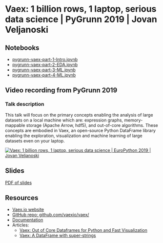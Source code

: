 #  Vaex: 1 billion rows, 1 laptop, serious data science  | PyGrunn 2019 | Jovan Veljanoski


## Notebooks
 * [pygrunn-vaex-part-1-Intro.ipynb](https://nbviewer.jupyter.org/github/vaexio/vaex-talks/blob/master/2019-europython/pygrunn-vaex-part-1-Intro.ipynb)
 * [pygrunn-vaex-part-2-EDA.ipynb](https://nbviewer.jupyter.org/github/vaexio/vaex-talks/blob/master/2019-europython/pygrunn-vaex-part-2-EDA.ipynb)
 * [pygrunn-vaex-part-3-ML.ipynb](https://nbviewer.jupyter.org/github/vaexio/vaex-talks/blob/master/2019-europython/pygrunn-vaex-part-3-ML.ipynb)
 * [pygrunn-vaex-part-4-ML.ipynb](https://nbviewer.jupyter.org/github/vaexio/vaex-talks/blob/master/2019-europython/pygrunn-vaex-part-4-ML.ipynb)


## Video recording from PyGrunn 2019

### Talk description

This talk will focus on the primary concepts enabling the analysis of large datasets on a local machine which are: expression graphs, memory-mappable storage (Apache Arrow, hdf5), and out-of-core algorithms. These concepts are embodied in Vaex, an open-source Python DataFrame library enabling the exploration, visualization and machine learning of large datasets even on your laptop.

[![Vaex: 1 billion rows, 1 laptop, serious data science  | EuroPython 2019 | Jovan Veljanoski
](https://www.youtube.com/watch?v=b67C_AYab0g)](https://www.youtube.com/watch?v=b67C_AYab0g "Vaex: 1 billion rows, 1 laptop, serious data science  | PyGrunn 2019 | Jovan Veljanoski
")

## Slides

[PDF of slides](pygrunn-vaex-part-0-preamble.pdf)

## Resources

 * [Vaex.io website](vaex.io)
 * [GitHub repo: github.com/vaexio/vaex/](https://github.com/vaexio/vaex/)
 * [Documentation](https://docs.vaex.io)
 * Articles:
   * [Vaex: Out of Core Dataframes for Python and Fast Visualization](https://towardsdatascience.com/vaex-out-of-core-dataframes-for-python-and-fast-visualization-12c102db044a)
   * [Vaex: A DataFrame with super-strings](https://towardsdatascience.com/vaex-a-dataframe-with-super-strings-789b92e8d861)
